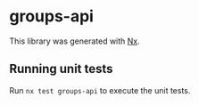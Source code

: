 # groups-api

This library was generated with [Nx](https://nx.dev).

## Running unit tests

Run `nx test groups-api` to execute the unit tests.
